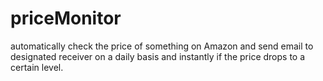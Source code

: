 # priceMonitor
automatically check the price of something on Amazon and send email to designated receiver on a daily basis and instantly if the price drops to a certain level.
